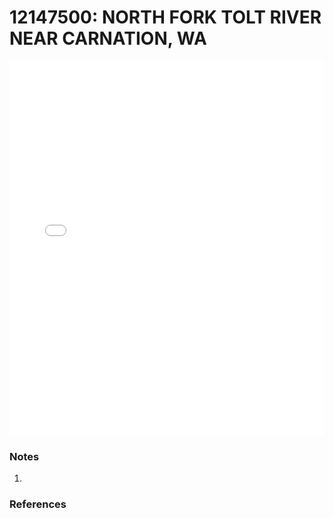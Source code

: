 # 12147500: NORTH FORK TOLT RIVER NEAR CARNATION, WA

<iframe src="/distribution_estimation/_static/stations/12147500_fdc.html" width="100%" height="600" frameborder="0"></iframe>

### Notes
1. 

### References

